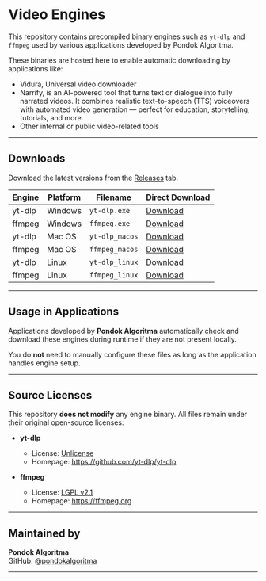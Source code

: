 # Video Engines

This repository contains precompiled binary engines such as `yt-dlp` and `ffmpeg` used by various applications developed by Pondok Algoritma.

These binaries are hosted here to enable automatic downloading by applications like:

- Vidura, Universal video downloader
- Narrify, is an AI-powered tool that turns text or dialogue into fully narrated videos. It combines realistic text-to-speech (TTS) voiceovers with automated video generation — perfect for education, storytelling, tutorials, and more.
- Other internal or public video-related tools

---

## Downloads

Download the latest versions from the [Releases](https://github.com/pondokalgoritma/video-engine/releases) tab.

| Engine  | Platform | Filename        | Direct Download |
|---------|----------|------------------|-----------------|
| yt-dlp  | Windows  | `yt-dlp.exe`     | [Download](https://github.com/pondokalgoritma/video-engines/releases/latest/download/yt-dlp.exe)   |
| ffmpeg  | Windows  | `ffmpeg.exe`     | [Download](https://github.com/pondokalgoritma/video-engines/releases/latest/download/ffmpeg.exe)   |
| yt-dlp  | Mac OS   | `yt-dlp_macos`   | [Download](https://github.com/pondokalgoritma/video-engines/releases/latest/download/yt-dlp_macos) |
| ffmpeg  | Mac OS   | `ffmpeg_macos`   | [Download](https://github.com/pondokalgoritma/video-engines/releases/latest/download/ffmpeg_macos) |
| yt-dlp  | Linux    | `yt-dlp_linux`   | [Download](https://github.com/pondokalgoritma/video-engines/releases/latest/download/yt-dlp_linux) |
| ffmpeg  | Linux    | `ffmpeg_linux`   | [Download](https://github.com/pondokalgoritma/video-engines/releases/latest/download/ffmpeg_linux) |


---

## Usage in Applications

Applications developed by **Pondok Algoritma** automatically check and download these engines during runtime if they are not present locally.

You do **not** need to manually configure these files as long as the application handles engine setup.

---

## Source Licenses

This repository **does not modify** any engine binary. All files remain under their original open-source licenses:

- **yt-dlp**
  - License: [Unlicense](https://github.com/yt-dlp/yt-dlp/blob/master/LICENSE)
  - Homepage: https://github.com/yt-dlp/yt-dlp

- **ffmpeg**
  - License: [LGPL v2.1](https://ffmpeg.org/legal.html)
  - Homepage: https://ffmpeg.org

---

## Maintained by

**Pondok Algoritma**  
GitHub: [@pondokalgoritma](https://github.com/pondokalgoritma)

---
